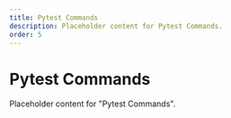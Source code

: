 ```yaml
---
title: Pytest Commands
description: Placeholder content for Pytest Commands.
order: 5
---
```


# Pytest Commands

Placeholder content for "Pytest Commands".
